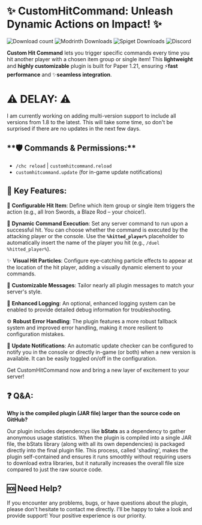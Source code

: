 # **✨ CustomHitCommand: Unleash Dynamic Actions on Impact! ✨**
![Download count](https://img.shields.io/curseforge/dt/1308743?style=for-the-badge&logo=curseforge&color=D02F2F&link=https://www.curseforge.com/minecraft/bukkit-plugins/chc&link=https://www.curseforge.com/minecraft/bukkit-plugins/chc) ![Modrinth Downloads](https://img.shields.io/modrinth/dt/eXM4AQg2?style=for-the-badge&logo=modrinth&color=D02F2F&link=https%3A%2F%2Fmodrinth.com%2Fplugin%2Fchc&link=https%3A%2F%2Fmodrinth.com%2Fplugin%2Fchc)  ![Spiget Downloads](https://img.shields.io/spiget/downloads/127038?style=for-the-badge&logo=spigotmc&color=D02F2F&link=https%3A%2F%2Fwww.spigotmc.org%2Fresources%2Fchc-custom-hit-command.127038%2F&link=https%3A%2F%2Fwww.spigotmc.org%2Fresources%2Fchc-custom-hit-command.127038%2F) ![Discord](https://img.shields.io/discord/866268252245590016?style=for-the-badge&logo=discord&color=D02F2F&link=https%3A%2F%2Fdiscord.com%2Finvite%2FZ3rrqYSpUE&link=https%3A%2F%2Fdiscord.com%2Finvite%2FZ3rrqYSpUE)


**Custom Hit Command** lets you trigger specific commands every time you hit another player with a chosen item group or single item! This **lightweight** and **highly customizable** plugin is built for Paper 1.21, ensuring ⚡**fast performance** and ✨**seamless integration**.

# ⚠️ **DELAY:** ⚠️
I am currently working on adding multi-version support to include all versions from 1.8 to the latest. This will take some time, so don't be surprised if there are no updates in the next few days.

## ️**🛡️ Commands & Permissions:**
- `/chc reload` | `customhitcommand.reload`
- `customhitcommand.update` (for in-game update notifications)

## **🌟 Key Features:**

🔧 **Configurable Hit Item**: Define which item group or single item triggers the action (e.g., all Iron Swords, a Blaze Rod – your choice!).

🎯 **Dynamic Command Execution**: Set any server command to run upon a successful hit. You can choose whether the command is executed by the attacking player or the console. Use the **`%hitted_player%`** placeholder to automatically insert the name of the player you hit (e.g., `/duel %hitted_player%`).

✨ **Visual Hit Particles**: Configure eye-catching particle effects to appear at the location of the hit player, adding a visually dynamic element to your commands.

💬 **Customizable Messages**: Tailor nearly all plugin messages to match your server's style.

🔎 **Enhanced Logging**: An optional, enhanced logging system can be enabled to provide detailed debug information for troubleshooting.

⚙️ **Robust Error Handling**: The plugin features a more robust fallback system and improved error handling, making it more resilient to configuration mistakes.

🔔 **Update Notifications**: An automatic update checker can be configured to notify you in the console or directly in-game (or both) when a new version is available. It can be easily toggled on/off in the configuration.

Get CustomHitCommand now and bring a new layer of excitement to your server!

## **❓ Q&A:**
**Why is the compiled plugin (JAR file) larger than the source code on GitHub?**

Our plugin includes dependencys like **bStats** as a dependency to gather anonymous usage statistics. When the plugin is compiled into a single JAR file, the bStats library (along with all its own dependencies) is packaged directly into the final plugin file. This process, called 'shading', makes the plugin self-contained and ensures it runs smoothly without requiring users to download extra libraries, but it naturally increases the overall file size compared to just the raw source code.

## **🆘 Need Help?**
If you encounter any problems, bugs, or have questions about the plugin, please don't hesitate to contact me directly. I'll be happy to take a look and provide support! Your positive experience is our priority.
